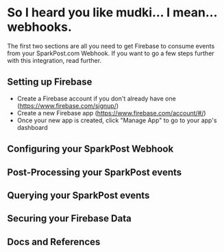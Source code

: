 # So I heard you like mudki... I mean... webhooks.
The first two sections are all you need to get Firebase to consume events from your SparkPost.com Webhook. If you want to go a few steps further with this integration, read further.

## Setting up Firebase
  * Create a Firebase account if you don't already have one (https://www.firebase.com/signup/)
  * Create a new Firebase app (https://www.firebase.com/account/#/)
  * Once your new app is created, click "Manage App" to go to your app's dashboard

## Configuring your SparkPost Webhook

## Post-Processing your SparkPost events

## Querying your SparkPost events

## Securing your Firebase Data

## Docs and References
